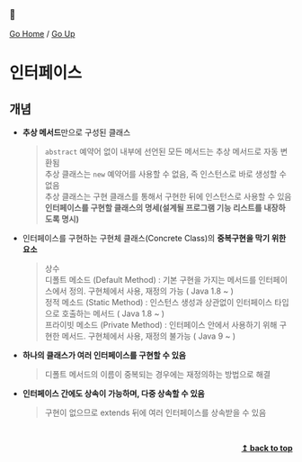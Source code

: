 ### :open_book:

[Go Home](https://github.com/devJRL/CodeLab-JAVA-Basic#codelab-java-basic) / [Go Up](..#ch09인터페이스)

# 인터페이스 

## 개념 

- **추상 메서드**만으로 구성된 클래스  
	> `abstract` 예약어 없이 내부에 선언된 모든 메서드는 추상 메서드로 자동 변환됨  
	> 추상 클래스는 `new` 예약어를 사용할 수 없음, 즉 인스턴스로 바로 생성할 수 없음  
	> 추상 클래스는 구현 클래스를 통해서 구현한 뒤에 인스턴스로 사용할 수 있음  
	> **인터페이스를 구현할 클래스의 명세(설계될 프로그램 기능 리스트를 내장하도록 명시)**
- 인터페이스를 구현하는 구현체 클래스(Concrete Class)의 **중복구현을 막기 위한 요소**  
	> 상수  
	> 디폴트 메소드 (Default Method) : 기본 구현을 가지는 메서드를 인터페이스에서 정의. 구현체에서 사용, 재정의 가능 ( Java 1.8 ~ )  
	> 정적 메소드 (Static Method) : 인스턴스 생성과 상관없이 인터페이스 타입으로 호출하는 메서드 ( Java 1.8 ~ )  
	> 프라이빗 메소드 (Private Method) : 인터페이스 안에서 사용하기 위해 구현한 메서드. 구현체에서 사용, 재정의 불가능 ( Java 9 ~ )  
- **하나의 클래스가 여러 인터페이스를 구현할 수 있음**  
	> 디폴트 메서드의 이름이 중복되는 경우에는 재정의하는 방법으로 해결  
- **인터페이스 간에도 상속이 가능하며, 다중 상속할 수 있음**  
	> 구현이 없으므로 extends 뒤에 여러 인터페이스를 상속받을 수 있음  

<br/><div align="right"><b><a href="#open_book">↥ back to top</a></b></div><br/>
